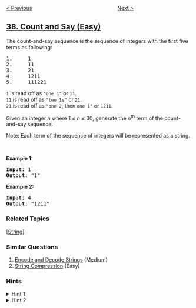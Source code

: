 <!--|This file generated by command(leetcode description); DO NOT EDIT.    |-->
<!--+----------------------------------------------------------------------+-->
<!--|@author    openset <openset.wang@gmail.com>                           |-->
<!--|@link      https://github.com/openset                                 |-->
<!--|@home      https://github.com/tonymontaro/leetcode-hints                        |-->
<!--+----------------------------------------------------------------------+-->

[< Previous](https://github.com/tonymontaro/leetcode-hints/tree/master/problems/sudoku-solver "Sudoku Solver")
　　　　　　　　　　　　　　　　
[Next >](https://github.com/tonymontaro/leetcode-hints/tree/master/problems/combination-sum "Combination Sum")

## [38. Count and Say (Easy)](https://leetcode.com/problems/count-and-say "报数")

<p>The count-and-say sequence is the sequence of integers with the first five terms as following:</p>

<pre>
1.     1
2.     11
3.     21
4.     1211
5.     111221
</pre>

<p><code>1</code> is read off as <code>&quot;one 1&quot;</code> or <code>11</code>.<br />
<code>11</code> is read off as <code>&quot;two 1s&quot;</code> or <code>21</code>.<br />
<code>21</code> is read off as <code>&quot;one 2</code>, then <code>one 1&quot;</code> or <code>1211</code>.</p>

<p>Given an integer <i>n</i>&nbsp;where 1 &le; <em>n</em> &le; 30, generate the <i>n</i><sup>th</sup> term of the count-and-say sequence.</p>

<p>Note: Each term of the sequence of integers will be represented as a string.</p>

<p>&nbsp;</p>

<p><b>Example 1:</b></p>

<pre>
<b>Input:</b> 1
<b>Output:</b> &quot;1&quot;
</pre>

<p><b>Example 2:</b></p>

<pre>
<b>Input:</b> 4
<b>Output:</b> &quot;1211&quot;</pre>

### Related Topics
  [[String](https://github.com/tonymontaro/leetcode-hints/tree/master/tag/string/README.md)]

### Similar Questions
  1. [Encode and Decode Strings](https://github.com/tonymontaro/leetcode-hints/tree/master/problems/encode-and-decode-strings) (Medium)
  1. [String Compression](https://github.com/tonymontaro/leetcode-hints/tree/master/problems/string-compression) (Easy)

### Hints
<details>
<summary>Hint 1</summary>
The following are the terms from n=1 to n=10 of the count-and-say sequence:
<pre>
 1.     1
 2.     11
 3.     21
 4.     1211
 5.     111221 
 6.     312211
 7.     13112221
 8.     1113213211
 9.     31131211131221
10.     13211311123113112211
</pre>
</details>

<details>
<summary>Hint 2</summary>
To generate the <i>n</i><sup>th</sup> term, just <i>count and say</i> the <i>n</i>-1<sup>th</sup> term.
</details>
